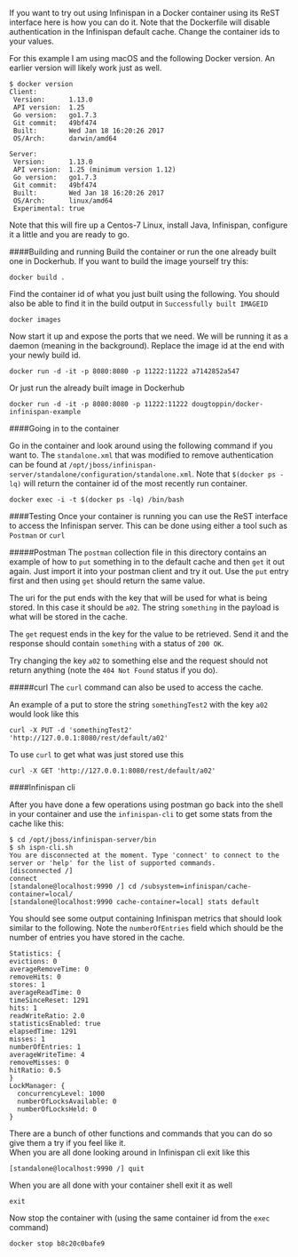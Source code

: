 If you want to try out using Infinispan in a Docker container using its ReST interface here is how you can do it.
Note that the Dockerfile will disable authentication in the Infinispan default cache.
Change the container ids to your values.

For this example I am using macOS and the following Docker version. An earlier version will likely work just as well.

    $ docker version
    Client:
     Version:      1.13.0
     API version:  1.25
     Go version:   go1.7.3
     Git commit:   49bf474
     Built:        Wed Jan 18 16:20:26 2017
     OS/Arch:      darwin/amd64

    Server:
     Version:      1.13.0
     API version:  1.25 (minimum version 1.12)
     Go version:   go1.7.3
     Git commit:   49bf474
     Built:        Wed Jan 18 16:20:26 2017
     OS/Arch:      linux/amd64
     Experimental: true

Note that this will fire up a Centos-7 Linux, install Java, Infinispan, configure it a little and you are ready to go.

####Building and running
Build the container or run the one already built one in Dockerhub.
If you want to build the image yourself try this:

    docker build .

Find the container id of what you just built using the following. You should also be able to find it in the build output in `Successfully built IMAGEID`

    docker images

Now start it up and expose the ports that we need.
We will be running it as a daemon (meaning in the background).
Replace the image id at the end with your newly build id.

    docker run -d -it -p 8080:8080 -p 11222:11222 a7142852a547

Or just run the already built image in Dockerhub

    docker run -d -it -p 8080:8080 -p 11222:11222 dougtoppin/docker-infinispan-example


####Going in to the container

Go in the container and look around using the following command if you want to.
The `standalone.xml` that was modified to remove authentication can be found at `/opt/jboss/infinispan-server/standalone/configuration/standalone.xml`.
Note that `$(docker ps -lq)` will return the container id of the most recently run container.

    docker exec -i -t $(docker ps -lq) /bin/bash

####Testing
Once your container is running you can use the ReST interface to access the Infinispan server.
This can be done using either a tool such as `Postman` or `curl`


#####Postman
The `postman` collection file in this directory contains an example of how to `put` something in to the default cache and then `get` it out again.
Just import it into your postman client and try it out.
Use the `put` entry first and then using `get` should return the same value.

The uri for the put ends with the key that will be used for what is being stored.
In this case it should be `a02`.
The string `something` in the payload is what will be stored in the cache.

The `get` request ends in the key for the value to be retrieved.
Send it and the response should contain `something` with a status of `200 OK`.

Try changing the key `a02` to something else and the request should not return anything (note the `404 Not Found` status if you do).


#####curl
The `curl` command can also be used to access the cache.

An example of a put to store the string `somethingTest2` with the key `a02` would look like this

    curl -X PUT -d 'somethingTest2' 'http://127.0.0.1:8080/rest/default/a02'

To use `curl` to get what was just stored use this

    curl -X GET 'http://127.0.0.1:8080/rest/default/a02'


####Infinispan cli

After you have done a few operations using postman go back into the shell in your container and use the `infinispan-cli` to get some stats from the cache like this:

    $ cd /opt/jboss/infinispan-server/bin
    $ sh ispn-cli.sh
    You are disconnected at the moment. Type 'connect' to connect to the server or 'help' for the list of supported commands.
    [disconnected /]
    connect
    [standalone@localhost:9990 /] cd /subsystem=infinispan/cache-container=local/
    [standalone@localhost:9990 cache-container=local] stats default

You should see some output containing Infinispan metrics that should look similar to the following. Note the `numberOfEntries` field which should be the number of entries you have stored in the cache.

    Statistics: {
    evictions: 0
    averageRemoveTime: 0
    removeHits: 0
    stores: 1
    averageReadTime: 0
    timeSinceReset: 1291
    hits: 1
    readWriteRatio: 2.0
    statisticsEnabled: true
    elapsedTime: 1291
    misses: 1
    numberOfEntries: 1
    averageWriteTime: 4
    removeMisses: 0
    hitRatio: 0.5
    }
    LockManager: {
      concurrencyLevel: 1000
      numberOfLocksAvailable: 0
      numberOfLocksHeld: 0
    }


There are a bunch of other functions and commands that you can do so give them a try if you feel like it.  
When you are all done looking around in Infinispan cli exit like this

    [standalone@localhost:9990 /] quit

When you are all done with your container shell exit it as well

    exit

Now stop the container with (using the same container id from the `exec` command)

    docker stop b8c20c0bafe9
